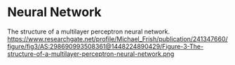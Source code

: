 # Neural Network

The structure of a multilayer perceptron neural network.
https://www.researchgate.net/profile/Michael_Frish/publication/241347660/figure/fig3/AS:298690993508361@1448224890429/Figure-3-The-structure-of-a-multilayer-perceptron-neural-network.png
